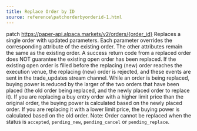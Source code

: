 ```yaml
---
title: Replace Order by ID
source: reference\patchorderbyorderid-1.html
---
```


patch https://paper-api.alpaca.markets/v2/orders/{order_id}
Replaces a single order with updated parameters. Each parameter overrides the corresponding attribute of the existing order. The other attributes remain the same as the existing order.
A success return code from a replaced order does NOT guarantee the existing open order has been replaced. If the existing open order is filled before the replacing (new) order reaches the execution venue, the replacing (new) order is rejected, and these events are sent in the trade_updates stream channel.
While an order is being replaced, buying power is reduced by the larger of the two orders that have been placed (the old order being replaced, and the newly placed order to replace it). If you are replacing a buy entry order with a higher limit price than the original order, the buying power is calculated based on the newly placed order. If you are replacing it with a lower limit price, the buying power is calculated based on the old order.
Note: Order cannot be replaced when the status is `accepted`, `pending_new`, `pending_cancel` or `pending_replace`.
